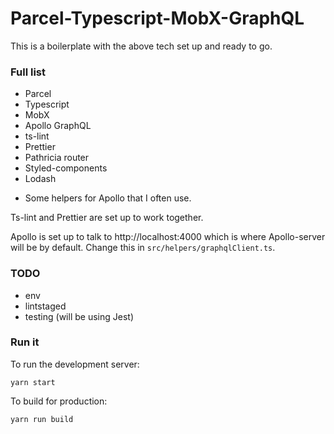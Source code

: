 # Parcel-Typescript-MobX-GraphQL

This is a boilerplate with the above tech set up and ready to go.

### Full list

- Parcel
- Typescript
- MobX
- Apollo GraphQL
- ts-lint
- Prettier
- Pathricia router
- Styled-components
- Lodash

+ Some helpers for Apollo that I often use.

Ts-lint and Prettier are set up to work together.

Apollo is set up to talk to http://localhost:4000 which is where Apollo-server will be by default.
Change this in `src/helpers/graphqlClient.ts`.

### TODO

- env
- lintstaged
- testing (will be using Jest)

### Run it

To run the development server:

`yarn start`

To build for production:

`yarn run build`
